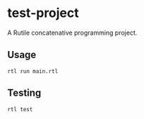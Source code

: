 # test-project

A Rutile concatenative programming project.

## Usage

```
rtl run main.rtl
```

## Testing

```
rtl test
```
